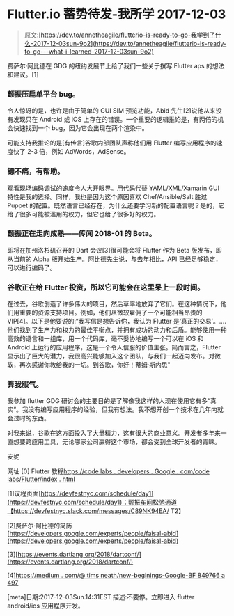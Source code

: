 # Flutter.io 蓄势待发-我所学 2017-12-03

> 原文:[https://dev.to/annetheagile/flutterio-is-ready-to-go-我学到了什么-2017-12-03sun-9o2](https://dev.to/annetheagile/flutterio-is-ready-to-go---what-i-learned-2017-12-03sun-9o2)

费萨尔·阿比德在 GDG 的纽约发展节上给了我们一些关于撰写 Flutter aps 的想法和建议。[1]

### 颤振压扁单平台 bug。

令人惊讶的是，也许是由于简单的 GUI SIM 预览功能，Abid 先生[2]说他从来没有发现只在 Android 或 iOS 上存在的错误。一个重要的逻辑推论是，有两倍的机会快速找到一个 bug，因为它会出现在两个渲染中。

可能支持我推论的是[有传言]谷歌内部团队声称他们用 Flutter 编写应用程序的速度快了 2-3 倍，例如 AdWords，AdSense。

### 镖不痛，有帮助。

观看现场编码调试的速度令人大开眼界。用代码代替 YAML/XML/Xamarin GUI 特性是我的选择。同样，我也是因为这个原因喜欢 Chef/Ansible/Salt 胜过 Puppet 的配置。既然语言已经存在，为什么还要学习新的配置语言呢？是的，它给了很多可能被滥用的权力，但它也给了很多好的权力。

### 颤振正在走向成熟——传闻 2018-01 的 Beta。

即将在加州洛杉矶召开的 Dart 会议[3]很可能会将 Flutter 作为 Beta 版发布，即从当前的 Alpha 版开始生产。阿比德先生说，与去年相比，API 已经足够稳定，可以进行编码了。

### 谷歌正在给 Flutter 投资，所以它可能会在这里呆上一段时间。

在过去，谷歌创造了许多伟大的项目，然后草率地放弃了它们。在这种情况下，他们用重要的资源支持项目。例如，他们从微软雇佣了一个可能相当昂贵的 VIP[4]。以下是他要说的:“我写信是想告诉你，我认为 Flutter 是‘真正的交易’。....他们找到了生产力和权力的最佳平衡点，并拥有成功的动力和后盾。能够使用一种高效的语言和一组库，用一个代码库，毫不妥协地编写一个可以在 iOS 和 Android 上运行的应用程序，这是一个令人信服的价值主张。简而言之，Flutter 显示出了巨大的潜力，我很高兴能够加入这个团队，与我们一起迈向发布。对微软，再次感谢你教给我的一切。到谷歌，你好！蒂姆·斯内思"

### 算我服气。

我参加 flutter GDG 研讨会的主要目的是了解像我这样的人现在使用它有多“真实”。我没有编写应用程序的经验，但我有想法。我不想开创一个技术在几年内就会过时的东西。

对我来说，谷歌在这方面投入了大量精力，这有很大的商业意义。开发者多年来一直想要跨应用工具，无论哪家公司赢得这个市场，都会受到全球开发者的青睐。

安妮

网址
[0] Flutter 教程[https://code labs . developers . Google . com/code labs/Flutter/index . html](https://codelabs.developers.google.com/codelabs/flutter/index.html)

[1]议程页面[https://devfestnyc.com/schedule/day1](https://devfestnyc.com/schedule/day1)；颤振车间松弛通道【https://devfestnyc.slack.com/messages/C89NK94EA/ T2】

[2]费萨尔·阿比德的简历[https://developers.google.com/experts/people/faisal-abid](https://developers.google.com/experts/people/faisal-abid)

[3][https://events.dartlang.org/2018/dartconf/](https://events.dartlang.org/2018/dartconf/)

[4][https://medium . com/@ tims neath/new-beginings-Google-BF 849766 a 497](https://medium.com/@timsneath/new-beginnings-google-bf849766a497)

[meta]日期:2017-12-03Sun.14:31EST
描述:不要停。立即进入 flutter android/ios 应用程序开发。